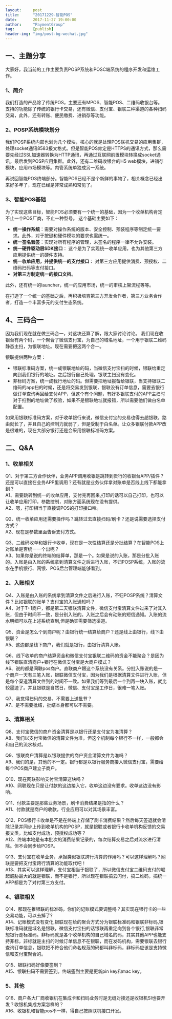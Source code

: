 ```yaml
---                                                                             
layout:     post                                                
title:      "20171229-智能POS"                                                                               
date:       2017-11-27 19:00:00                                                                               
author:     "PaymentGroup"                                          
tag:		[publish]                                    
header-img: "img/post-bg-wechat.jpg"                                         
---  
```


## 一、主题分享

大家好，我当前的工作主要负责POSP系统和POSC端系统的程序开发和运维工作。

### 1、简介

我们打造的产品除了传统POS，主要还有MPOS、智能POS、二维码收银台等。
支持的功能除了传统的银行卡交易，还有微信、支付宝、银联三种渠道的各种扫码交易，此外，还有转账、便民缴费、进销存等功能。

### 2、POSP系统模块划分

我们POSP系统内部也划为几个模块，核心的就是处理POS联机交易的应用集群，处理socket通讯8583报文格式。但是智能POS肯定是HTTPS的通讯方式，那么需要先经过SSL加速器转换为HTTP通讯，再通过互联网前置模块转换成socket通讯，最后发到POSP应用集群。此外，还有二维码收银台的H5 web模块，进销存模块，应用市场模块等。内管系统单独成另一系统。

再说回智能POS终端部分。智能POS已经不是个新鲜的事物了，相关概念已经出来好多年了，现在已经是非常成熟和常见了。

### 3、智能POS基础  

为了实现这些目标，智能POS必须要有一个统一的基础，因为一个收单机构肯定不止一个POS厂商，不止一种型号。
这个基础主要如下：
-  **统一操作系统**：需要对操作系统的版本、安全控制、预装程序等制定统一要求。此外，对于按键和硬件模块的要求也需统一。  
-  **统一签名验签**：实现对所有程序的管理，未签名的程序一律不允许安装。  
-  **统一硬件驱动层SDK接口**： 这个是为了实现统一收单应用，也为其他第三方应用提供统一的硬件支持。  
-  **统一收单应用，并提供统一的支付接口**： 对第三方应用提供消费、预授权、二维码扫码等支付接口。
-  **对第三方制定统一的接口文档**。 

此外，还有统一的launcher，统一的应用市场，统一的审核上架流程等等。

在打造了一个统一的基础之后，再积极培育第三方开发合作者，第三方业务合作者，打造一个丰富多元的支付生态系统。

## 4、三码合一

因为我们现在就在做三码合一，对这块还算了解，跟大家讨论讨论。
我们现在收银台有两个码，一个聚合了微信支付宝，为自己的域名地址，一个用于银联二维码静态主扫，为银联地址。现在需要把这两个合一。

银联提供两种方案：

-  银联标准码方案，统一成银联地址的码，当微信支付宝扫的时候，银联给重定向到我们银行的地址。之后银行自己处理。银联主扫没有变化。
-  非标码方案，统一成我行地址的码。但需要把地址报备给银联，当支持银联二维码的app扫的时候，还是将交易发到银联，银联没有订单信息，需要去银行做订单查询再回给支付APP，但这个有个问题，有好多银联支付的APP主扫时对于扫到的地址做了校验，如果不是银联地址就报错，所以需要他们做白名单配置。

如果用银联标准码方案，对于收单银行来说，微信支付宝的交易也得去趟银联，路由就长了，并且自己的控制力就弱了，但是受制于白名单。让众多银联付款APP改是很难的，现在大部分银行还是会采用银联标准码方案。

## 二、Q&A
### 1、收单相关

Q1、对于第三方合作伙伴，业务APP调用收银是跳转到贵行的收银台APP/插件？还是可以直接在业务APP里调用？还有就是业务伙伴拿对账单是否线上线下都能拿到？  
A1、需要跳转到统一的收单应用，支付完再回来,打印的话可以自己打印，也可以让收单应用打印，参数控制，对账方面系统现在没有提供。  
A2、嗯，打印相当于直接调POS的打印接口哈。  

Q2、统一收单应用还需要操作吗？跳转过去直接扫码/刷卡？还是说需要选择支付方式？  
A2、现在是参数里面告诉支付方式。  

Q3、二维码收单和银行卡收单，现在是一次性结算还是分批结算？在智能POS上对账单是否统一一个出呢？  
A3、如果你是说的终端的结算单，那是一个。如果是说的入账，那是分批入账的。入账是由入账的系统拿到清算文件之后进行入账，不归POSP系统，入账的流水在手机银行、网银、POS后台管理端能够看到。  

### 2、入账相关

Q4、入账是由入账的系统拿到清算文件之后进行入账，不归POSP系统？清算文件？比如银联的账单？支付宝的入账通知吗？  
A4、对于T+1商户，都是第二天银联清算文件，微信支付宝清算文件过来了对其入账，但由于时间不一致，是分别入账的。入账之后会有动账的短信通知。入账的流水明细可以在上述系统查到,但是确实需要筛选渠道。  

Q5、资金是怎么个到商户呢？由银行统一结算给商户？还是线上由银行，线下由银联？  
A5、这边都是线下商户，我们就是银行，由银行清算入账。  

Q6、线下收单的商户结算资金和微信支付宝银联二维码的资金不能聚合？是因为线下银联直清商户+银行在微信支付宝是大商户模式？  
A6、说的都是间联pos商户。直联商户跟这个系统没有关系。分批入账说的是一个商户一天有三笔入账，银联微信支付宝，因为我们是根据清算文件进行入账，但是每个渠道清算文件到的时间不一致。如果我们等到最后一个到再一块入账，就比较墨迹了。并且银联是自然日，微信、支付宝是工作日，很难一笔入账。  

Q7、我觉得扫码的交易，不需要上送批节？  
A7、是不需要批结，批结本身都可以不需要。  

### 3、清算相关

Q8、支付宝微信的商户资金清算是以银行还是支付宝为准清算？  
A8、我们以支付宝微信的清算文件为准。但这个机制每个银行不一样，一般都会和自己的流水核对。  

Q9、银联商户清算是以银联提供的商户资金清算文件为准吗？  
A9、我们的是，其他的不一定。银行都是以银行服务商接入微信支付宝，需要给每个POS商户建立子商户。  

Q10、现在网联影响支付宝清算这块吗？  
A10、网联现在只是让付款的这边接入它，收单这边没有要求。收单这边没有影响。  

Q11、付款主要是那些业务场景，刷卡消费结果是指的什么？  
A11、付款就是商户的收款，行业应用可以对其场景丰富。  

Q12、POS银行卡收单是不是在终端上存储了刷卡消费结果？然后每天签退就会清除记录并同步上传到收单机构的POSP，就是银联或者银行卡收单机构反馈的交易报文类，比如支付成功，预授权成功等？  
A12、终端本地是有本批次的消费结果记录的，每次结算交易之后对流水进行清除。但不会同步给POSP。  

Q13、支付宝在收单业务，承担类似银联跨行清算的作用吗？可以这样理解吗？网联是要把支付宝跨行清算的功能取代吧！  
A13、其实可以这样理解，支付宝相当于银联了，所以微信支付宝二维码支付的崛起威胁最大的就是银联，而不是银行，所以现在银联搞云闪付，搞二维码，搞统一APP都是为了对付第三方支付。  

### 4、银联相关

Q14、那现在推银联的标准码，你们的记账模式要调整吗？其实现在银行卡的一些交易功能，可以去掉了?  
A14、记账模式没有变化,银联现在给的聚合方式分为银联标准码和银联非标码,银联标准码就是域名是银联，微信支付宝扫的话银联再重定向到各个银行,银联非常想银行走标准码。非标码就是各个收单机构的自己域名的码，其实其他APP也能支持非标，非标就是主扫的时候订单信息不在银联，而在发码机构，需要银联去银行查询订单信息，银联把不符合他们命名规范的码都叫非标码，非标码应该是支持微信和支付宝聚合的。  

Q15、银联扫码好像要签到？  
A15、银联扫码不需要签到。终端签到主要是更新pin key和mac key。  

### 5、其他

Q16、商户各大厂商收银机在集成卡和扫码业务时是无缝对接还是收银机SI也要开发？收银机集成方案怎样的？  
A16、收银机和智能pos不一样，得自己按照联机接口开发。  
